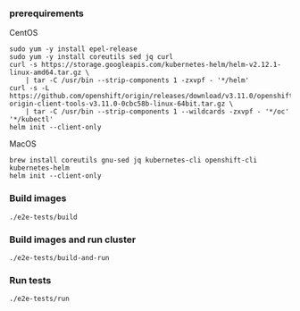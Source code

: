 ### prerequirements
CentOS
```
sudo yum -y install epel-release
sudo yum -y install coreutils sed jq curl
curl -s https://storage.googleapis.com/kubernetes-helm/helm-v2.12.1-linux-amd64.tar.gz \
    | tar -C /usr/bin --strip-components 1 -zxvpf - '*/helm'
curl -s -L https://github.com/openshift/origin/releases/download/v3.11.0/openshift-origin-client-tools-v3.11.0-0cbc58b-linux-64bit.tar.gz \
    | tar -C /usr/bin --strip-components 1 --wildcards -zxvpf - '*/oc' '*/kubectl'
helm init --client-only
```
MacOS
```
brew install coreutils gnu-sed jq kubernetes-cli openshift-cli kubernetes-helm
helm init --client-only
```
### Build images
```
./e2e-tests/build
```
### Build images and run cluster
```
./e2e-tests/build-and-run
```
### Run tests
```
./e2e-tests/run
```
